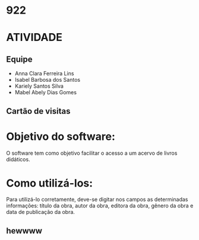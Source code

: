 # 922
# ATIVIDADE

## Equipe

- Anna Clara Ferreira Lins
- Isabel Barbosa dos Santos
- Kariely Santos Silva
- Mabel Abely Dias Gomes 

## Cartão de visitas

# Objetivo do software:
O software tem como objetivo facilitar o acesso a um acervo de livros didáticos.

# Como utilizá-los:

Para utilizá-lo corretamente, deve-se digitar nos campos as determinadas informações: título da obra, autor da obra, editora da obra, gênero da obra e data de publicação da obra.

## hewwww
